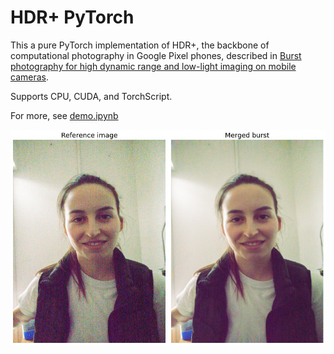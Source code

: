 # HDR+ PyTorch

This a pure PyTorch implementation of HDR+, the backbone of computational photography in Google Pixel phones, described in [Burst photography for high dynamic range and low-light imaging on mobile cameras](http://static.googleusercontent.com/media/www.hdrplusdata.org/en//hdrplus.pdf).

Supports CPU, CUDA, and TorchScript.

For more, see [demo.ipynb](demo.ipynb)
 
![alt text](results/portrait_extreme_noise.jpg)
